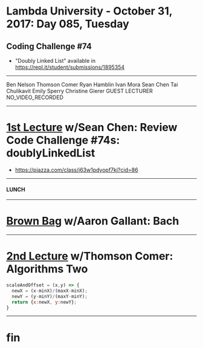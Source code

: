 # Lambda University - October 31, 2017: Day 085, Tuesday
## Coding Challenge #74
- "Doubly Linked List" available in https://repl.it/student/submissions/1895354
***
Ben Nelson
Thomson Comer
Ryan Hamblin
Ivan Mora
Sean Chen
Tai Chulikavit
Emily Sperry
Christine Gierer
GUEST LECTURER
NO_VIDEO_RECORDED
***
# [1st Lecture](https://youtu.be/acl83_x8Wew) w/Sean Chen: Review Code Challenge #74s: doublyLinkedList
- https://piazza.com/class/j63w1pdyopf7kj?cid=86

***
#### LUNCH
***
# [Brown Bag](https://youtu.be/NCrwYjEFEmg) w/Aaron Gallant: Bach
***
# [2nd Lecture](https://youtu.be/eGs0hx8YVR0) w/Thomson Comer: Algorithms Two
```js
scaleAndOffset = (x,y) => {
  newX = (x-minX)/(maxX-minX);
  newY = (y-minY)/(maxY-minY);
  return {x:newX, y:newY};
}
```

***
# fin
